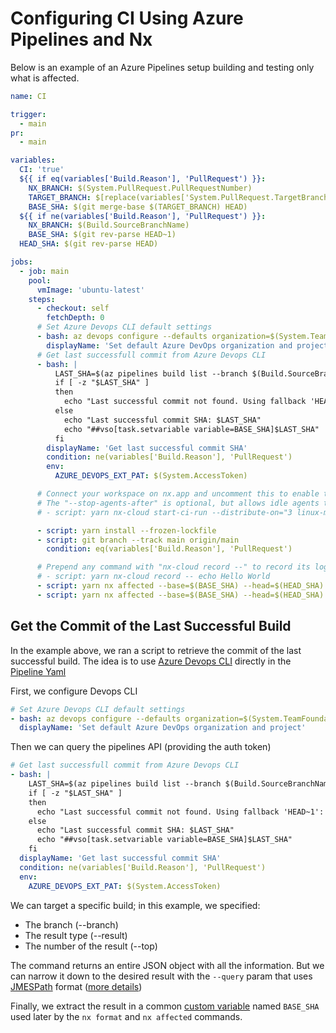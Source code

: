 # Configuring CI Using Azure Pipelines and Nx

Below is an example of an Azure Pipelines setup building and testing only what is affected.

```yaml {% fileName="azure-pipelines.yml" %}
name: CI

trigger:
  - main
pr:
  - main

variables:
  CI: 'true'
  ${{ if eq(variables['Build.Reason'], 'PullRequest') }}:
    NX_BRANCH: $(System.PullRequest.PullRequestNumber)
    TARGET_BRANCH: $[replace(variables['System.PullRequest.TargetBranch'],'refs/heads/','origin/')]
    BASE_SHA: $(git merge-base $(TARGET_BRANCH) HEAD)
  ${{ if ne(variables['Build.Reason'], 'PullRequest') }}:
    NX_BRANCH: $(Build.SourceBranchName)
    BASE_SHA: $(git rev-parse HEAD~1)
  HEAD_SHA: $(git rev-parse HEAD)

jobs:
  - job: main
    pool:
      vmImage: 'ubuntu-latest'
    steps:
      - checkout: self
        fetchDepth: 0
      # Set Azure Devops CLI default settings
      - bash: az devops configure --defaults organization=$(System.TeamFoundationCollectionUri) project=$(System.TeamProject)
        displayName: 'Set default Azure DevOps organization and project'
      # Get last successfull commit from Azure Devops CLI
      - bash: |
          LAST_SHA=$(az pipelines build list --branch $(Build.SourceBranchName) --definition-ids $(System.DefinitionId) --result succeeded --top 1 --query "[0].triggerInfo.\"ci.sourceSha\"")
          if [ -z "$LAST_SHA" ]
          then
            echo "Last successful commit not found. Using fallback 'HEAD~1': $BASE_SHA"
          else
            echo "Last successful commit SHA: $LAST_SHA"
            echo "##vso[task.setvariable variable=BASE_SHA]$LAST_SHA"
          fi
        displayName: 'Get last successful commit SHA'
        condition: ne(variables['Build.Reason'], 'PullRequest')
        env:
          AZURE_DEVOPS_EXT_PAT: $(System.AccessToken)

      # Connect your workspace on nx.app and uncomment this to enable task distribution.
      # The "--stop-agents-after" is optional, but allows idle agents to shut down once the "e2e-ci" targets have been requested
      # - script: yarn nx-cloud start-ci-run --distribute-on="3 linux-medium-js" --stop-agents-after="e2e-ci"

      - script: yarn install --frozen-lockfile
      - script: git branch --track main origin/main
        condition: eq(variables['Build.Reason'], 'PullRequest')

      # Prepend any command with "nx-cloud record --" to record its logs to Nx Cloud
      # - script: yarn nx-cloud record -- echo Hello World
      - script: yarn nx affected --base=$(BASE_SHA) --head=$(HEAD_SHA) --targets lint test build
      - script: yarn nx affected --base=$(BASE_SHA) --head=$(HEAD_SHA) --parallel 1 e2e-ci
```

## Get the Commit of the Last Successful Build

In the example above, we ran a script to retrieve the commit of the last successful build. The idea is to
use [Azure Devops CLI](https://learn.microsoft.com/en-us/cli/azure/pipelines?view=azure-cli-latest) directly in the [Pipeline Yaml](https://learn.microsoft.com/en-us/azure/devops/cli/azure-devops-cli-in-yaml?view=azure-devops)

First, we configure Devops CLI

```yaml
# Set Azure Devops CLI default settings
- bash: az devops configure --defaults organization=$(System.TeamFoundationCollectionUri) project=$(System.TeamProject)
  displayName: 'Set default Azure DevOps organization and project'
```

Then we can query the pipelines API (providing the auth token)

```yaml
# Get last successfull commit from Azure Devops CLI
- bash: |
    LAST_SHA=$(az pipelines build list --branch $(Build.SourceBranchName) --definition-ids $(System.DefinitionId) --result succeeded --top 1 --query "[0].triggerInfo.\"ci.sourceSha\"")
    if [ -z "$LAST_SHA" ]
    then
      echo "Last successful commit not found. Using fallback 'HEAD~1': $BASE_SHA"
    else
      echo "Last successful commit SHA: $LAST_SHA"
      echo "##vso[task.setvariable variable=BASE_SHA]$LAST_SHA"
    fi
  displayName: 'Get last successful commit SHA'
  condition: ne(variables['Build.Reason'], 'PullRequest')
  env:
    AZURE_DEVOPS_EXT_PAT: $(System.AccessToken)
```

We can target a specific build; in this example, we specified:

- The branch (--branch)
- The result type (--result)
- The number of the result (--top)

The command returns an entire JSON object with all the information. But we can narrow it down to the desired result with the `--query` param that uses [JMESPath](https://jmespath.org/)
format ([more details](https://learn.microsoft.com/en-us/cli/azure/query-azure-cli?tabs=concepts%2Cbash))

Finally, we extract the result in a common [custom variable](https://learn.microsoft.com/en-us/azure/devops/pipelines/process/set-variables-scripts?view=azure-devops&tabs=bash)
named `BASE_SHA` used later by the `nx format` and `nx affected` commands.
